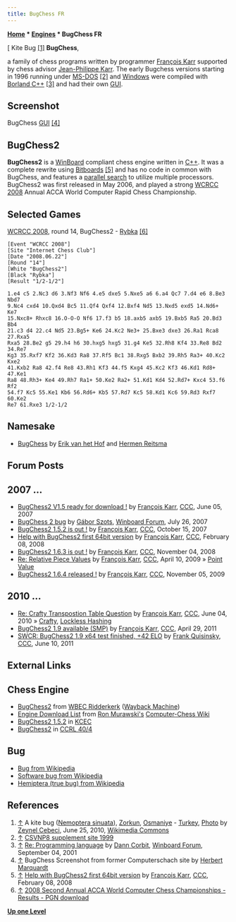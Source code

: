 ```yaml
---
title: BugChess FR
---
```

**[Home](Home "Home") * [Engines](Engines "Engines") * BugChess FR**

\[ Kite Bug <a id="cite-note-1" href="#cite-ref-1">[1]</a>
**BugChess**,

a family of chess programs written by programmer [François Karr](Fran%C3%A7ois_Karr "François Karr") supported by chess advisor [Jean-Philippe Karr](Jean-Philippe_Karr "Jean-Philippe Karr").
The early Bugchess versions starting in 1996 running under [MS-DOS](MS-DOS "MS-DOS") <a id="cite-note-2" href="#cite-ref-2">[2]</a>
and [Windows](Windows "Windows") were compiled with [Borland C++](Cpp "Cpp") <a id="cite-note-3" href="#cite-ref-3">[3]</a>
and had their own [GUI](GUI "GUI").

## Screenshot

[](File:Bugchess.jpg)
BugChess [GUI](GUI "GUI") <a id="cite-note-4" href="#cite-ref-4">[4]</a>

## BugChess2

**BugChess2** is a [WinBoard](WinBoard "WinBoard") compliant chess engine written in [C++](Cpp "Cpp").
It was a complete rewrite using [Bitboards](Bitboards "Bitboards") <a id="cite-note-5" href="#cite-ref-5">[5]</a> and has no code in common with BugChess, and features a [parallel search](Parallel_Search "Parallel Search") to utilize multiple processors.
BugChess2 was first released in May 2006, and played a strong [WCRCC 2008](WCRCC_2008 "WCRCC 2008") Annual ACCA World Computer Rapid Chess Championship.

## Selected Games

[WCRCC 2008](WCRCC_2008 "WCRCC 2008"), round 14, BugChess2 - [Rybka](Rybka "Rybka") <a id="cite-note-6" href="#cite-ref-6">[6]</a>

```
[Event "WCRCC 2008"]
[Site "Internet Chess Club"]
[Date "2008.06.22"]
[Round "14"]
[White "BugChess2"]
[Black "Rybka"]
[Result "1/2-1/2"]

1.e4 c5 2.Nc3 d6 3.Nf3 Nf6 4.e5 dxe5 5.Nxe5 a6 6.a4 Qc7 7.d4 e6 8.Be3 Nbd7 
9.Nc4 cxd4 10.Qxd4 Bc5 11.Qf4 Qxf4 12.Bxf4 Nd5 13.Nxd5 exd5 14.Nd6+ Ke7 
15.Nxc8+ Rhxc8 16.O-O-O Nf6 17.f3 b5 18.axb5 axb5 19.Bxb5 Ra5 20.Bd3 Bb4 
21.c3 d4 22.c4 Nd5 23.Bg5+ Ke6 24.Kc2 Ne3+ 25.Bxe3 dxe3 26.Ra1 Rca8 27.Rxa5 
Rxa5 28.Be2 g5 29.h4 h6 30.hxg5 hxg5 31.g4 Ke5 32.Rh8 Kf4 33.Re8 Bd2 34.Re7 
Kg3 35.Rxf7 Kf2 36.Kd3 Ra8 37.Rf5 Bc1 38.Rxg5 Bxb2 39.Rh5 Ra3+ 40.Kc2 Kxe2 
41.Kxb2 Ra8 42.f4 Re8 43.Rh1 Kf3 44.f5 Kxg4 45.Kc2 Kf3 46.Kd1 Rd8+ 47.Ke1 
Ra8 48.Rh3+ Ke4 49.Rh7 Ra1+ 50.Ke2 Ra2+ 51.Kd1 Kd4 52.Rd7+ Kxc4 53.f6 Rf2 
54.f7 Kc5 55.Ke1 Kb6 56.Rd6+ Kb5 57.Rd7 Kc5 58.Kd1 Kc6 59.Rd3 Rxf7 60.Ke2 
Re7 61.Rxe3 1/2-1/2

```

## Namesake

- [BugChess](BugChess_NL "BugChess NL") by [Erik van het Hof](Erik_van_het_Hof "Erik van het Hof") and [Hermen Reitsma](Hermen_Reitsma "Hermen Reitsma")

## Forum Posts

## 2007 ...

- [BugChess2 V1.5 ready for download !](http://www.talkchess.com/forum3/viewtopic.php?f=2&t=14270) by [François Karr](Fran%C3%A7ois_Karr "François Karr"), [CCC](CCC "CCC"), June 05, 2007
- [BugChess 2 bug](http://www.open-aurec.com/wbforum/viewtopic.php?f=2&t=6691) by [Gábor Szots](Gabor_Szots "Gabor Szots"), [Winboard Forum](Computer_Chess_Forums "Computer Chess Forums"), July 26, 2007
- [BugChess2 1.5.2 is out !](http://www.talkchess.com/forum/viewtopic.php?t=17161) by [François Karr](Fran%C3%A7ois_Karr "François Karr"), [CCC](CCC "CCC"), October 15, 2007
- [Help with BugChess2 first 64bit version](http://www.talkchess.com/forum3/viewtopic.php?f=2&t=19486) by [François Karr](Fran%C3%A7ois_Karr "François Karr"), [CCC](CCC "CCC"), February 08, 2008
- [BugChess2 1.6.3 is out !](http://www.talkchess.com/forum/viewtopic.php?t=24716) by [François Karr](Fran%C3%A7ois_Karr "François Karr"), [CCC](CCC "CCC"), November 04, 2008
- [Re: Relative Piece Values](http://www.talkchess.com/forum3/viewtopic.php?f=7&t=27387&start=8) by [François Karr](Fran%C3%A7ois_Karr "François Karr"), [CCC](CCC "CCC"), April 10, 2009 » [Point Value](Point_Value "Point Value")
- [BugChess2 1.6.4 released !](http://www.talkchess.com/forum/viewtopic.php?t=30491) by [François Karr](Fran%C3%A7ois_Karr "François Karr"), [CCC](CCC "CCC"), November 05, 2009

## 2010 ...

- [Re: Crafty Transpostion Table Question](http://www.talkchess.com/forum3/viewtopic.php?f=7&t=34606&start=11) by [François Karr](Fran%C3%A7ois_Karr "François Karr"), [CCC](CCC "CCC"), June 04, 2010 » [Crafty](Crafty "Crafty"), [Lockless Hashing](Shared_Hash_Table#Lockless "Shared Hash Table")
- [BugChess2 1.9 available (SMP)](http://www.talkchess.com/forum/viewtopic.php?t=38914) by [François Karr](Fran%C3%A7ois_Karr "François Karr"), [CCC](CCC "CCC"), April 29, 2011
- [SWCR: BugChess2 1.9 x64 test finished, +42 ELO](http://www.talkchess.com/forum/viewtopic.php?t=39326) by [Frank Quisinsky](Frank_Quisinsky "Frank Quisinsky"), [CCC](CCC "CCC"), June 10, 2011

## External Links

## Chess Engine

- [BugChess2](https://web.archive.org/web/20120104192417/http://wbec-ridderkerk.nl/html/details1/BugChess2.html) from [WBEC Ridderkerk](WBEC "WBEC") ([Wayback Machine](https://en.wikipedia.org/wiki/Wayback_Machine))
- [Engine Download List](http://www.computer-chess.org/doku.php?id=computer_chess:wiki:download:engine_download_list) from [Ron Murawski's](Ron_Murawski "Ron Murawski") [Computer-Chess Wiki](http://computer-chess.org/doku.php?id=home)
- [BugChess2 1.5.2](http://kirill-kryukov.com/chess/kcec/cgi/engine_details.cgi?print=Details&each_game=1&eng=BugChess2%201.5.2) in [KCEC](KCEC "KCEC")
- [BugChess2](http://www.computerchess.org.uk/ccrl/404/cgi/compare_engines.cgi?family=BugChess&print=Rating+list&print=Results+table&print=LOS+table&print=Ponder+hit+table&print=Eval+difference+table&print=Comopp+gamenum+table&print=Overlap+table&print=Score+with+common+opponents) in [CCRL 40/4](CCRL "CCRL")

## Bug

- [Bug from Wikipedia](https://en.wikipedia.org/wiki/Bug)
- [Software bug from Wikipedia](https://en.wikipedia.org/wiki/Software_bug)
- [Hemiptera (true bug) from Wikipedia](https://en.wikipedia.org/wiki/Hemiptera)

## References

1. <a id="cite-ref-1" href="#cite-note-1">↑</a> A kite bug ([Nemoptera sinuata](https://en.wikipedia.org/wiki/Nemoptera)), [Zorkun](https://en.wikipedia.org/wiki/Zorkun), [Osmaniye](https://en.wikipedia.org/wiki/Osmaniye) - [Turkey](https://en.wikipedia.org/wiki/Turkey), [Photo](https://commons.wikimedia.org/wiki/File:Kite_bug_-_Nemoptera_sinuata.jpg) by [Zeynel Cebeci](https://commons.wikimedia.org/wiki/User:Zcebeci), June 25, 2010, [Wikimedia Commons](https://en.wikipedia.org/wiki/Wikimedia_Commons)
1. <a id="cite-ref-2" href="#cite-note-2">↑</a> [CSVNP8 supplement site 1999](http://www.csvnsupplementsite.nl/csvnp8.html)
1. <a id="cite-ref-3" href="#cite-note-3">↑</a> [Re: Programming language](http://www.open-aurec.com/wbforum/viewtopic.php?f=18&t=34468&p=130292#p130292) by [Dann Corbit](Dann_Corbit "Dann Corbit"), [Winboard Forum](Computer_Chess_Forums "Computer Chess Forums"), September 04, 2001
1. <a id="cite-ref-4" href="#cite-note-4">↑</a> BugChess Screenshot from former Computerschach site by [Herbert Marquardt](index.php?title=Herbert_Marquardt&action=edit&redlink=1 "Herbert Marquardt (page does not exist)")
1. <a id="cite-ref-5" href="#cite-note-5">↑</a> [Help with BugChess2 first 64bit version](http://www.talkchess.com/forum3/viewtopic.php?f=2&t=19486) by [François Karr](Fran%C3%A7ois_Karr "François Karr"), [CCC](CCC "CCC"), February 08, 2008
1. <a id="cite-ref-6" href="#cite-note-6">↑</a> [2008 Second Annual ACCA World Computer Chess Championships - Results - PGN download](http://compchess.org/ACCAWCRCC/2008ACCAWCRCC/2008WCRCCResults.html)

**[Up one Level](Engines "Engines")**

